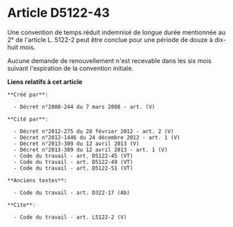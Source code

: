 # Article D5122-43

Une convention de temps réduit indemnisé de longue durée mentionnée au 2° de l'article L. 5122-2 peut être conclue pour une
période de douze à dix-huit mois. 

Aucune demande de renouvellement n'est recevable dans les six mois suivant l'expiration de la convention initiale.

**Liens relatifs à cet article**

	**Créé par**:

	  - Décret n°2008-244 du 7 mars 2008 - art. (V)

	**Cité par**:

	  - Décret n°2012-275 du 28 février 2012 - art. 2 (V)
	  - Décret n°2012-1446 du 24 décembre 2012 - art. 1 (V)
	  - Décret n°2013-309 du 12 avril 2013 (V)
	  - Décret n°2013-309 du 12 avril 2013 - art. 1 (V)
	  - Code du travail - art. D5122-45 (VT)
	  - Code du travail - art. D5122-49 (VT)
	  - Code du travail - art. D5122-51 (VT)

	**Anciens textes**:

	  - Code du travail - art. D322-17 (Ab)

	**Cite**:

	  - Code du travail - art. L5122-2 (V)
